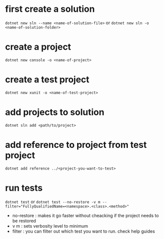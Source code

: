 
# first create a solution
`dotnet new sln --name <name-of-solution-file>`
or 
`dotnet new sln -o <name-of-solution-folder>`

# create a project 
`dotnet new console -o <name-of-project>`

# create a test project 
`dotnet new xunit -o <name-of-test-project>`

# add projects to solution 
`dotnet sln add <path/to/project>`

# add reference to project from test project 
`dotnet add reference ../<project-you-want-to-test>`

# run tests 
`dotnet test`
or 
`dotnet test --no-restore -v m --filter="FullyQualifiedName=<namespace>.<class>.<method>"`
- no-restore : makes it go faster without cheacking if the project needs to be restored 
- v m : sets verbosity level to minimum 
- filter : you can filter out which test you want to run.  check help guides
